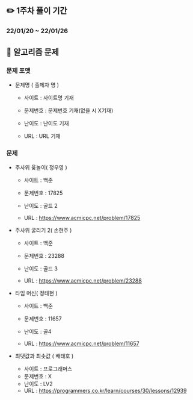 ## ✏️ 1주차 풀이 기간

### 22/01/20 ~ 22/01/26



## 📒 알고리즘 문제

### 문제 포맷

- 문제명 ( 출제자 명 )

  - 사이트 : 사이트명 기재
  
  - 문제번호 : 문제번호 기재(없을 시 X기재)
  
  - 난이도 : 난이도 기재
  
  - URL : URL 기재
  
    
  

### 문제

- 주사위 윷놀이( 정우영 )
  - 사이트 : 백준
  
  - 문제번호 : 17825
  
  - 난이도 : 골드 2
  
  - URL : https://www.acmicpc.net/problem/17825
  
    
  
- 주사위 굴리기 2( 손현주 )
  - 사이트 : 백준
  
  - 문제번호 : 23288
  
  - 난이도 : 골드 3
  
  - URL : https://www.acmicpc.net/problem/23288
  
    
  
- 타임 머신( 정태현 )
  - 사이트 : 백준
  
  - 문제번호 : 11657
  
  - 난이도 : 골4
  
  - URL :  https://www.acmicpc.net/problem/11657
  
  
  
- 최댓값과 최솟값 ( 배태호 )

  - 사이트 : 프로그래머스
  - 문제번호 : X
  - 난이도 : LV2
  - URL : https://programmers.co.kr/learn/courses/30/lessons/12939

